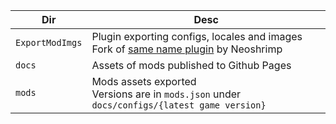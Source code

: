 | Dir | Desc |
| --- | --- |
| `ExportModImgs` | Plugin exporting configs, locales and images<br />Fork of [same name plugin](https://github.com/Neoshrimp/LBoL-ModdingTools/tree/master/src/ExportModImgs) by Neoshrimp |
| `docs` | Assets of mods published to Github Pages |
| `mods` | Mods assets exported<br />Versions are in `mods.json` under `docs/configs/{latest game version}` |
